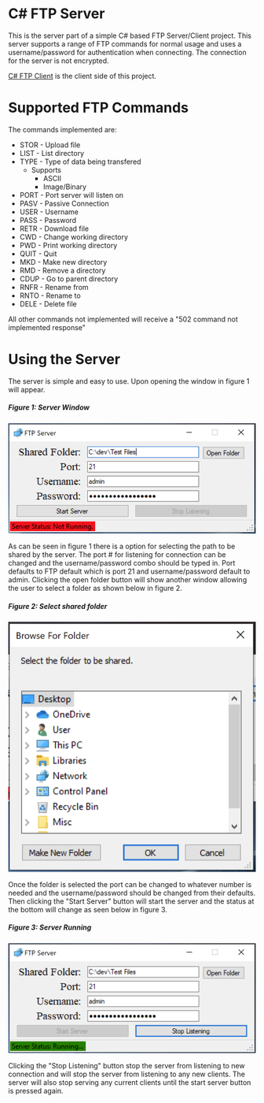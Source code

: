 # C# FTP Server

This is the server part of a simple C# based FTP Server/Client project. This server supports a range of FTP commands for normal usage and uses a username/password for authentication when connecting. The connection for the server is not encrypted. 

[C# FTP Client](https://github.com/DAVRUS06/C-Sharp-FTP-Client) is the client side of this project. 

# Supported FTP Commands

The commands implemented are:

* STOR - Upload file
* LIST - List directory
* TYPE - Type of data being transfered
  * Supports
    * ASCII
    * Image/Binary
* PORT - Port server will listen on
* PASV - Passive Connection
* USER - Username
* PASS - Password
* RETR - Download file
* CWD - Change working directory
* PWD - Print working directory
* QUIT - Quit
* MKD - Make new directory
* RMD - Remove a directory
* CDUP - Go to parent directory
* RNFR - Rename from
* RNTO - Rename to
* DELE - Delete file

All other commands not implemented will receive a "502 command not implemented response" 

# Using the Server

The server is simple and easy to use. Upon opening the window in figure 1 will appear.

##### Figure 1: Server Window
![ServerWindow](images/serverOpen.PNG)

As can be seen in figure 1 there is a option for selecting the path to be shared by the server. The port # for listening for connection can be changed and the username/password combo should be typed in. Port defaults to FTP default which is port 21 and username/password default to admin. Clicking the open folder button will show another window allowing the user to select a folder as shown below in figure 2.

##### Figure 2: Select shared folder
![SelectSharedFolder](images/serverDirOpen.PNG)

Once the folder is selected the port can be changed to whatever number is needed and the username/password should be changed from their defaults. Then clicking the "Start Server" button will start the server and the status at the bottom will change as seen below in figure 3.

##### Figure 3: Server Running
![ServerRunning](images/serverRunning.PNG)

Clicking the "Stop Listening" button stop the server from listening to new connection and will stop the server from listening to any new clients. The server will also stop serving any current clients until the start server button is pressed again. 